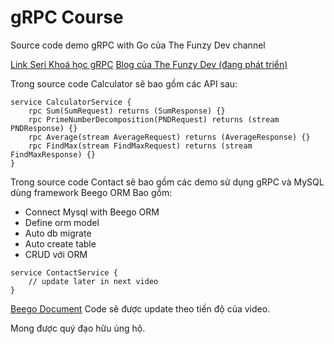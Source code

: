 # gRPC Course

Source code demo gRPC with Go của The Funzy Dev channel

[Link Seri Khoá học gRPC](https://www.youtube.com/watch?v=x8dybRs5q_g&list=PLC4c48H3oDRzLAn-YsHzY306qhuEvjhmh)
[Blog của The Funzy Dev (đang phát triển)](https://funzydev.blogspot.com/)

Trong source code Calculator sẽ bao gồm các API sau:
```
service CalculatorService {
    rpc Sum(SumRequest) returns (SumResponse) {}
    rpc PrimeNumberDecomposition(PNDRequest) returns (stream PNDResponse) {}
    rpc Average(stream AverageRequest) returns (AverageResponse) {}
    rpc FindMax(stream FindMaxRequest) returns (stream FindMaxResponse) {}
}
```

Trong source code Contact sẽ bao gồm các demo sử dụng gRPC và MySQL dùng framework Beego ORM
Bao gồm:
 - Connect Mysql with Beego ORM
 - Define orm model
 - Auto db migrate
 - Auto create table
 - CRUD với ORM

```
service ContactService {
    // update later in next video
}
```

[Beego Document](https://beego.me/docs/mvc/model/orm.md)
Code sẽ được update theo tiến độ của video.

Mong được quý đạo hữu ủng hộ.
